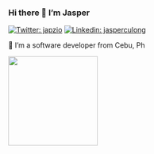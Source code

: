 ### Hi there 👋 I’m Jasper

[![Twitter: japzio](https://img.shields.io/twitter/follow/japzio?style=social)](https://twitter.com/japzio)
[![Linkedin: jasperculong](https://img.shields.io/badge/-jasperculong-blue?style=flat-square&logo=Linkedin&logoColor=white&link=https://www.linkedin.com/in/jasperculong/)](https://www.linkedin.com/in/jasperculong/)

👀 I’m a software developer from Cebu, Ph

<a href="https://github.com/japzio">
  <img align="center" height="180em" src="https://github-readme-stats-snowy-mu.vercel.app/api/top-langs/?username=japzio&layout=compact&langs_count=8&theme=github_dark&hide=liquid&exclude_repo=PyCheckiO&include_private=true&include_forks=true"/>
</a>

<!--
**japzio/japzio** is a ✨ _special_ ✨ repository because its `README.md` (this file) appears on your GitHub profile.

Here are some ideas to get you started:

- 🔭 I’m currently working on ...
- 🌱 I’m currently learning ...
- 👯 I’m looking to collaborate on ...
- 🤔 I’m looking for help with ...
- 💬 Ask me about ...
- 📫 How to reach me: ...
- 😄 Pronouns: ...
- ⚡ Fun fact: ...
-->
